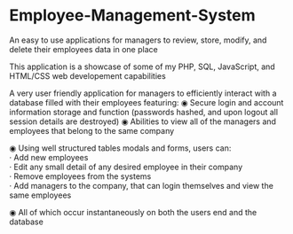 # Employee-Management-System
An easy to use applications for managers to review, store, modify, and delete their employees data in one place

This application is a showcase of some of my PHP, SQL, JavaScript, and HTML/CSS web developement capabilities

A very user friendly application for managers to efficiently interact with a database filled with their employees featuring:
  ◉ Secure login and account information storage and function (passwords hashed, and upon logout all session details are destroyed)
  ◉ Abilities to view all of the managers and employees that belong to the same company
  
  ◉ Using well structured tables modals and forms, users can:
    <br>· Add new employees
    <br>· Edit any small detail of any desired employee in their company
    <br>· Remove employees from the systems
    <br>· Add managers to the company, that can login themselves and view the same employees
    
  ◉ All of which occur instantaneously on both the users end and the database
